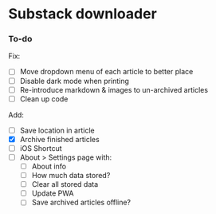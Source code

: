 # Substack downloader

### To-do

Fix:
- [ ] Move dropdown menu of each article to better place
- [ ] Disable dark mode when printing
- [ ] Re-introduce markdown & images to un-archived articles
- [ ] Clean up code

Add:

- [ ] Save location in article
- [x] Archive finished articles
- [ ] iOS Shortcut
- [ ] About > Settings page with:
  - [ ] About info
  - [ ] How much data stored?
  - [ ] Clear all stored data
  - [ ] Update PWA
  - [ ] Save archived articles offline?
